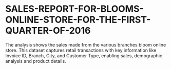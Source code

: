 # SALES-REPORT-FOR-BLOOMS-ONLINE-STORE-FOR-THE-FIRST-QUARTER-OF-2016
The analysis shows the sales made from the various branches bloom online store. This dataset captures retail transactions with key information like Invoice ID, Branch, City, and Customer Type, enabling sales, demographic analysis and product details.
